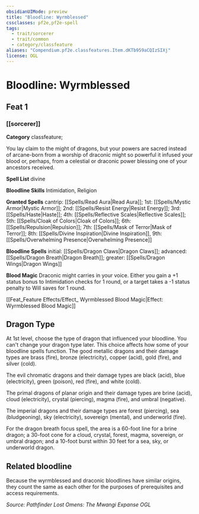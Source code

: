 ```yaml
---
obsidianUIMode: preview
title: "Bloodline: Wyrmblessed"
cssclasses: pf2e,pf2e-spell
tags:
  - trait/sorcerer
  - trait/common
  - category/classfeature
aliases: "Compendium.pf2e.classfeatures.Item.dKTb959aCQIzSIXj"
license: OGL
---
```

# Bloodline: Wyrmblessed
## Feat 1
### [[sorcerer]]

**Category** classfeature; 




You lay claim to the might of dragons, but your powers are sacred instead of arcane-born from a worship of draconic might so powerful it infused your blood or, perhaps, from a celestial or draconic power blessing one of your ancestors received.

**Spell List** divine

**Bloodline Skills** Intimidation, Religion

**Granted Spells** cantrip: [[Spells/Read Aura|Read Aura]]; 1st: [[Spells/Mystic Armor|Mystic Armor]]; 2nd: [[Spells/Resist Energy|Resist Energy]]; 3rd: [[Spells/Haste|Haste]]; 4th: [[Spells/Reflective Scales|Reflective Scales]]; 5th: [[Spells/Cloak of Colors|Cloak of Colors]]; 6th: [[Spells/Repulsion|Repulsion]]; 7th: [[Spells/Mask of Terror|Mask of Terror]]; 8th: [[Spells/Divine Inspiration|Divine Inspiration]], 9th: [[Spells/Overwhelming Presence|Overwhelming Presence]]

**Bloodline Spells** initial: [[Spells/Dragon Claws|Dragon Claws]]; advanced: [[Spells/Dragon Breath|Dragon Breath]]; greater: [[Spells/Dragon Wings|Dragon Wings]]

**Blood Magic** Draconic might carries in your voice. Either you gain a +1 status bonus to Intimidation checks for 1 round, or a target takes a -1 status penalty to Will saves for 1 round.

[[Feat_Feature Effects/Effect_ Wyrmblessed Blood Magic|Effect: Wyrmblessed Blood Magic]]

## Dragon Type

At 1st level, choose the type of dragon that influenced your bloodline. You can't change your dragon type later. This choice affects how some of your bloodline spells function. The good metallic dragons and their damage types are brass (fire), bronze (electricity), copper (acid), gold (fire), and silver (cold).

The evil chromatic dragons and their damage types are black (acid), blue (electricity), green (poison), red (fire), and white (cold).

The primal dragons of planar origin and their damage types are brine (acid), cloud (electricity), crystal (piercing), magma (fire), and umbral (negative).

The imperial dragons and their damage types are forest (piercing), sea (bludgeoning), sky (electricity), sovereign (mental), and underworld (fire).

For the dragon breath focus spell, the area is a 60-foot line for a brine dragon; a 30-foot cone for a cloud, crystal, forest, magma, sovereign, or umbral dragon; and a 10-foot burst within 30 feet for a sea, sky, or underworld dragon.

## Related bloodline

Because the wyrmblessed and draconic bloodlines have similar origins, they count the same as each other for the purposes of prerequisites and access requirements.

*Source: Pathfinder Lost Omens: The Mwangi Expanse*
*OGL*